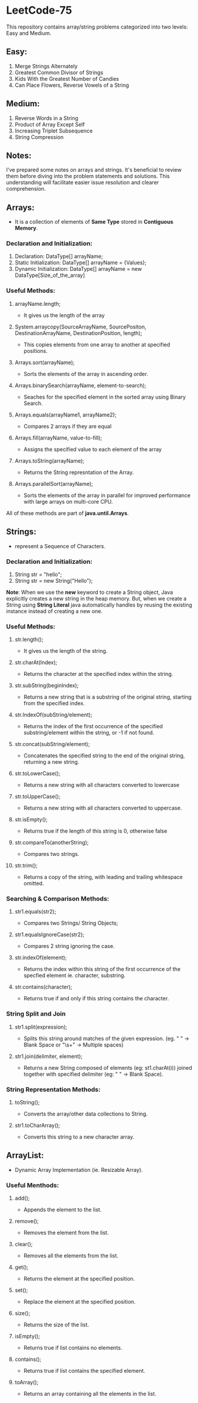 # LeetCode-75

This repository contains array/string problems categorized into two levels: Easy and Medium.

## Easy: 
1. Merge Strings Alternately 
2. Greatest Common Divisor of Strings 
3. Kids With the Greatest Number of Candies 
4. Can Place Flowers, Reverse Vowels of a String
 
## Medium: 
1. Reverse Words in a String 
2. Product of Array Except Self 
3. Increasing Triplet Subsequence 
4. String Compression

## Notes:

I've prepared some notes on arrays and strings. It's beneficial to review them before diving into the problem statements and solutions. This understanding will facilitate easier issue resolution and clearer comprehension.

## Arrays:
- It is a collection of elements of **Same Type** stored in **Contiguous Memory**.

### Declaration and Initialization: 
1. Declaration: DataType\[\] arrayName;
2. Static Initialization: DataType\[\] arrayName = {Values};
3. Dynamic Initialization: DataType\[\] arrayName = new DataType\[Size_of_the_array\]

### Useful Methods:
1. arrayName.length;
    - It gives us the length of the array

2. System.arraycopy(SourceArrayName, SourcePositon, DestinationArrayName, DestinationPosition, length);
    - This copies elements from one array to another at specified positions.

3. Arrays.sort(arrayName);
    - Sorts the elements of the array in ascending order.

4. Arrays.binarySearch(arrayName, element-to-search);
    - Seaches for the specified element in the sorted array using Binary Search.

5. Arrays.equals(arrayName1, arrayName2);
    - Compares 2 arrays if they are equal

6. Arrays.fill(arrayName, value-to-fill);
    - Assigns the specified value to each element of the array

7. Arrays.toString(arrayName);
    - Returns the String represntation of the Array.

8. Arrays.parallelSort(arrayName);
    - Sorts the elements of the array in parallel for improved performance with large arrays on multi-core CPU.

All of these methods are part of **java.until.Arrays**.

## Strings:
- represent a Sequence of Characters.

### Declaration and Initialization:
1. String str = "hello";
2. String str = new String("Hello");

**Note**: When we use the **new** keyword to create a String object, Java explicitly creates a new string in the heap memory. But, when we create a String using **String Literal** java automatically handles by reusing the existing instance instead of creating a new one.

### Useful Methods:
1. str.length();
    - It gives us the length of the string.

2. str.charAt(Index);
    - Returns the character at the specified index within the string.

3. str.subString(beginIndex);
    - Returns a new string that is a substring of the original string, starting from the specified index.

4. str.IndexOf(subString/element);
    - Returns the index of the first occurrence of the specified substring/element within the string, or -1 if not found.

5. str.concat(subString/element);
    -  Concatenates the specified string to the end of the original string, returning a new string.

6. str.toLowerCase();
    - Returns a new string with all characters converted to lowercase

7. str.toUpperCase();
    - Returns a new string with all characters converted to uppercase.

8. str.isEmpty();
    - Returns true if the length of this string is 0, otherwise false

9. str.compareTo(anotherString);
    - Compares two strings.

10. str.trim();
    - Returns a copy of the string, with leading and trailing whitespace omitted.

### Searching & Comparison Methods:

1. str1.equals(str2);
    - Compares two Strings/ String Objects;

2. str1.equalsIgnoreCase(str2);
    - Compares 2 string ignoring the case.

3. str.indexOf(element);
    - Returns the index within this string of the first occurrence of the specfied element ie. character, substring.

4. str.contains(character);
    - Returns true if and only if this string contains the character.

### String Split and Join

1. str1.split(expression);
    - Splits this string around matches of the given expression. (eg. " " -> Blank Space or "\\s+" -> Multiple spaces)

2. str1.join(delimiter, element);
    - Returns a new String composed of elements (eg: st1.charAt(i)) joined together with specified delimiter (eg: " " -> Blank Space).

### String Representation Methods:

1. toString();
    - Converts the array/other data collections to String.

2. str1.toCharArray();
    - Converts this string to a new character array.

## ArrayList:
- Dynamic Array Implementation (ie. Resizable Array).

### Useful Menthods:
1. add();
    - Appends the element to the list.

2. remove();
    - Removes the element from the list.

3. clear();
    - Removes all the elements from the list.

4. get();
    - Returns the element at the specified position.

5. set();
    - Replace the element at the specified position.

6. size();
    - Returns the size of the list.

7. isEmpty();
    - Returns true if list contains no elements.

8. contains();
    - Returns true if list contains the specified element.

9. toArray();
    - Returns an array containing all the elements in the list.

